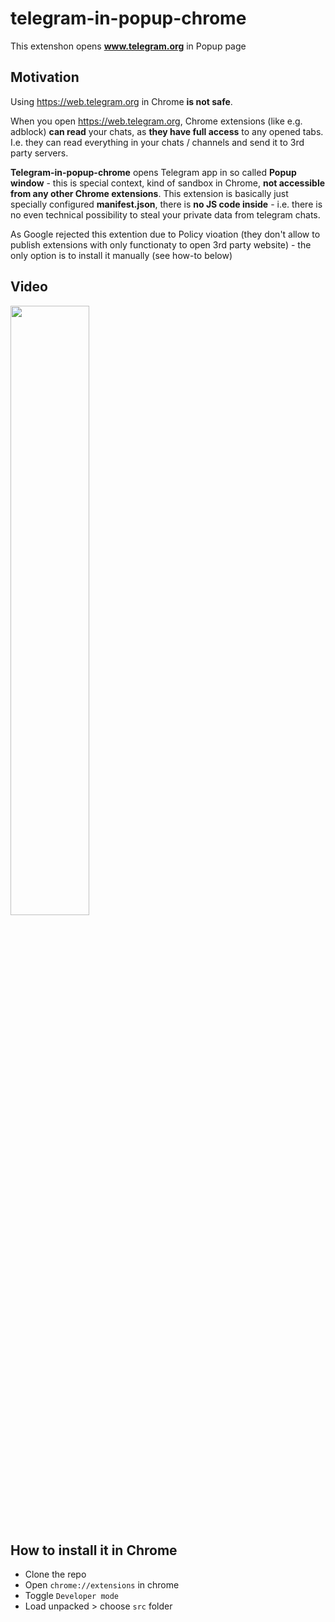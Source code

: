 # telegram-in-popup-chrome

This extenshon opens **www.telegram.org** in Popup page

## Motivation
Using https://web.telegram.org in Chrome **is not safe**.

When you open https://web.telegram.org, Chrome extensions (like e.g. adblock) **can read** your chats, as **they have full access** to any opened tabs. I.e. they can read everything in your chats / channels and send it to 3rd party servers.

**Telegram-in-popup-chrome** opens Telegram app in so called **Popup window** - this is special context, kind of sandbox in Chrome, **not  accessible from any other Chrome extensions**. This extension is basically just specially configured **manifest.json**, there is **no JS code inside** - i.e. there is no even technical possibility to steal your private data from telegram chats.

As Google rejected this extention due to Policy vioation (they don't allow to publish extensions with only functionaty to open 3rd party website) - the only option is to install it manually (see how-to below) 

## Video
[<img src="https://i.ytimg.com/vi/Q-CHQ58shWY/maxresdefault.jpg" width="50%">](https://youtu.be/Q-CHQ58shWY)

## How to install it in Chrome
- Clone the  repo
- Open ```chrome://extensions``` in chrome
- Toggle ```Developer mode```
- Load unpacked > choose ```src``` folder




